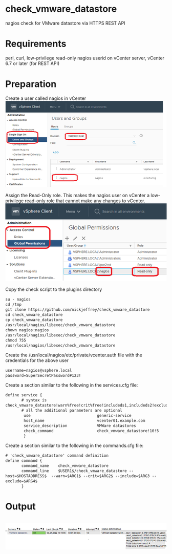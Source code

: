 # check_vmware_datastore
nagios check for VMware datastore via HTTPS REST API

# Requirements
perl, curl, low-privilege read-only nagios userid on vCenter server, vCenter 6.7 or later (for REST API)

# Preparation
Create a user called nagios in vCenter
<br><img src=images/vcenter_create_user.png>

Assign the Read-Only role.  This makes the nagios user on vCenter a low-privilege read-only role that cannot make any changes to vCenter.
<br><img src=images/vcenter_user_role.png>


Copy the check script to the plugins directory
```
su - nagios
cd /tmp
git clone https://github.com/nickjeffrey/check_vmware_datastore
cd check_vmware_datastore
cp check_vmware_datastore     /usr/local/nagios/libexec/check_vmware_datastore
chown nagios:nagios           /usr/local/nagios/libexec/check_vmware_datastore
chmod 755                     /usr/local/nagios/libexec/check_vmware_datastore
```

Create the /usr/local/nagios/etc/private/vcenter.auth file with the credentials for the above user
```
username=nagios@vsphere.local
password=SuperSecretPassword#123!
```

Create a section similar to the following in the services.cfg file:
```
define service {
       # syntax is check_vmware_datastore!warn%free!crit%free!includeds1,includeds2!excludeds1,excludeds2
       # all the additional parameters are optional
        use                             generic-service
        host_name                       vcenter01.example.com
        service_description             VMWare datastores
        check_command                   check_vmware_datastore!10!5
        }
```

Create a section similar to the following in the commands.cfg file:
```
# 'check_vmware_datastore' command definition
define command {
       command_name    check_vmware_datastore
       command_line    $USER1$/check_vmware_datastore --host=$HOSTADDRESS$  --warn=$ARG1$ --crit=$ARG2$ --include=$ARG3 --exclude=$ARG4$
       }
```

# Output
<br><img src=images/output.png>
